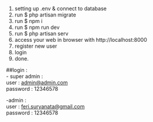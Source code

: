 1. setting up .env & connect to database
2. run $ php artisan migrate
3. run $ npm i
4. run $ npm run dev
5. run $ php artisan serv
6. access your web in browser with http://localhost:8000
7. register new user
8. login
9. done.

##login : 
<br>- super admin :
<br>user : admin@admin.com
<br>password : 12346578

-admin :
<br>user : feri.suryanata@gmail.com
<br>password : 12346578
